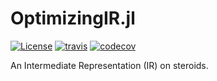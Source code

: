 # OptimizingIR.jl

[![License][license-img]](LICENSE)
[![travis][travis-img]][travis-url]
[![codecov][codecov-img]][codecov-url]

[license-img]: http://img.shields.io/badge/license-MIT-brightgreen.svg?style=flat-square
[travis-img]: https://img.shields.io/travis/felipenoris/OptimizingIR.jl/master.svg?logo=travis&label=Linux&style=flat-square
[travis-url]: https://travis-ci.org/felipenoris/OptimizingIR.jl
[codecov-img]: https://img.shields.io/codecov/c/github/felipenoris/OptimizingIR.jl/master.svg?label=codecov&style=flat-square
[codecov-url]: http://codecov.io/github/felipenoris/OptimizingIR.jl?branch=master

An  Intermediate Representation (IR) on steroids.
